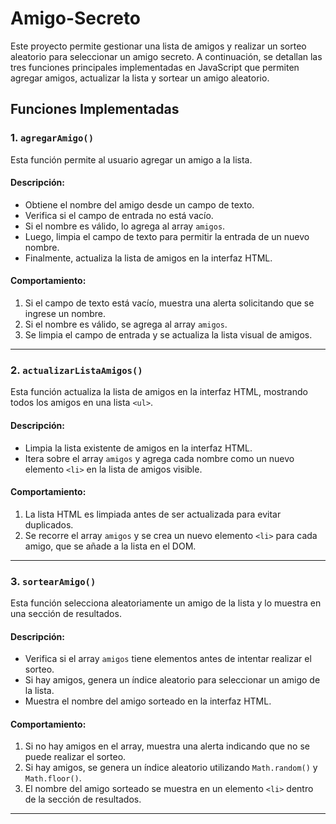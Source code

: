 # Amigo-Secreto

Este proyecto permite gestionar una lista de amigos y realizar un sorteo aleatorio para seleccionar un amigo secreto. A continuación, se detallan las tres funciones principales implementadas en JavaScript que permiten agregar amigos, actualizar la lista y sortear un amigo aleatorio.

## Funciones Implementadas

### 1. `agregarAmigo()`

Esta función permite al usuario agregar un amigo a la lista.

#### Descripción:
- Obtiene el nombre del amigo desde un campo de texto.
- Verifica si el campo de entrada no está vacío.
- Si el nombre es válido, lo agrega al array `amigos`.
- Luego, limpia el campo de texto para permitir la entrada de un nuevo nombre.
- Finalmente, actualiza la lista de amigos en la interfaz HTML.

#### Comportamiento:
1. Si el campo de texto está vacío, muestra una alerta solicitando que se ingrese un nombre.
2. Si el nombre es válido, se agrega al array `amigos`.
3. Se limpia el campo de entrada y se actualiza la lista visual de amigos.

---

### 2. `actualizarListaAmigos()`

Esta función actualiza la lista de amigos en la interfaz HTML, mostrando todos los amigos en una lista `<ul>`.

#### Descripción:
- Limpia la lista existente de amigos en la interfaz HTML.
- Itera sobre el array `amigos` y agrega cada nombre como un nuevo elemento `<li>` en la lista de amigos visible.

#### Comportamiento:
1. La lista HTML es limpiada antes de ser actualizada para evitar duplicados.
2. Se recorre el array `amigos` y se crea un nuevo elemento `<li>` para cada amigo, que se añade a la lista en el DOM.

---

### 3. `sortearAmigo()`

Esta función selecciona aleatoriamente un amigo de la lista y lo muestra en una sección de resultados.

#### Descripción:
- Verifica si el array `amigos` tiene elementos antes de intentar realizar el sorteo.
- Si hay amigos, genera un índice aleatorio para seleccionar un amigo de la lista.
- Muestra el nombre del amigo sorteado en la interfaz HTML.

#### Comportamiento:
1. Si no hay amigos en el array, muestra una alerta indicando que no se puede realizar el sorteo.
2. Si hay amigos, se genera un índice aleatorio utilizando `Math.random()` y `Math.floor()`.
3. El nombre del amigo sorteado se muestra en un elemento `<li>` dentro de la sección de resultados.

---
